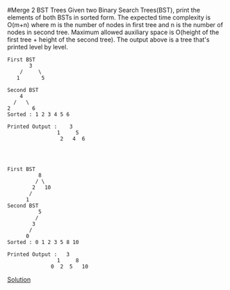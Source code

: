 #Merge 2 BST Trees
Given two Binary Search Trees(BST), print the elements of both BSTs in sorted form.
The expected time complexity is O(m+n) where m is the number of nodes in first tree and n is the number of nodes in second tree.
Maximum allowed auxiliary space is O(height of the first tree + height of the second tree).
The output above is a tree that's printed level by level.

```
First BST
       3
    /     \
   1       5

Second BST
    4
  /   \
2       6
Sorted : 1 2 3 4 5 6

Printed Output :    3
                1     5
                 2   4  6




First BST
          8
         / \
        2   10
       /
      1
Second BST
          5
         /
        3
       /
      0
Sorted : 0 1 2 3 5 8 10

Printed Output :   3
                1     8
              0  2  5   10

```

[Solution](./src/MergeBST.java)